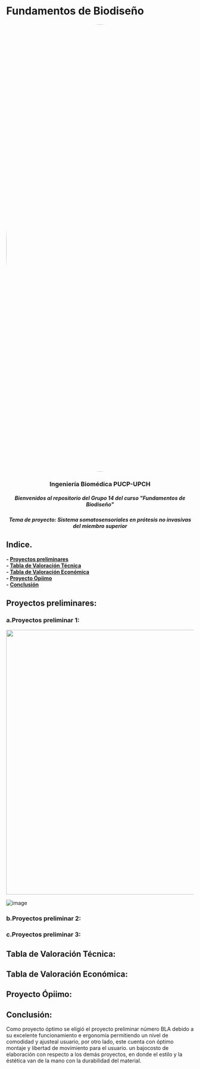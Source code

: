 # Fundamentos de Biodiseño
</p>
<image align="center;" width="1200px;" style="border-radius: 90%;" src ="../Imágenes/imagen_read.png">
  <h3 align="center">
Ingeniería Biomédica PUCP-UPCH
  </h3>
  <h5 align="center">
     Bienvenidos al repositorio del Grupo 14 del curso "Fundamentos de Biodiseño"
  </h5>
</p>


</p>
  <h5 align="center">
    Tema de proyecto: Sistema somatosensoriales en prótesis no invasivas del miembro superior
  </h5>
  
</p>

## Indice.

**- [Proyectos preliminares](#Proyectos-preliminares)**<br>
**- [Tabla de Valoración Técnica](#Tabla-de-Valoración-Técnica)**<br>
**- [Tabla de Valoración Económica](#Tabla-de-Valoración-Económica)**<br>
**- [Proyecto Ópiimo](#Proyecto-Ópiimo)**<br>
**- [Conclusión](#Conclusión)**<br>


## Proyectos preliminares:
### a.Proyectos preliminar 1:
<p align="center">
  <img width="710" height="710" src="https://github.com/miguel-isidro05/Repositorio_FUNBIO/assets/143018589/03e8da8f-b231-466c-bdc5-cb169cd3af5b">
</p>

![image](https://github.com/miguel-isidro05/Repositorio_FUNBIO/assets/143018589/8f865998-b2de-429d-8c0a-9d48989ce98d)


### b.Proyectos preliminar 2:

### c.Proyectos preliminar 3:

## Tabla de Valoración Técnica: 

## Tabla de Valoración Económica:

## Proyecto Ópiimo:

## Conclusión: 
Como proyecto óptimo se eligió el proyecto preliminar número BLA debido a su excelente funcionamiento e ergonomía permitiendo un nivel de comodidad y ajusteal usuario, por otro lado, este cuenta con óptimo montaje y libertad de movimiento para el usuario. un bajocosto de elaboración con respecto a los demás proyectos, en donde el estilo y la éstética van de la mano con la durabilidad del material.
